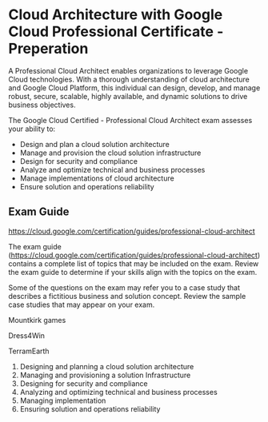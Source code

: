 #  Cloud Architecture with Google Cloud Professional Certificate - Preperation


A Professional Cloud Architect enables organizations to leverage Google Cloud technologies. With a thorough understanding of cloud architecture and Google Cloud Platform, this individual can design, develop, and manage robust, secure, scalable, highly available, and dynamic solutions to drive business objectives.

The Google Cloud Certified - Professional Cloud Architect exam assesses your ability to:

* Design and plan a cloud solution   architecture
* Manage and provision the cloud solution infrastructure
 * Design for security and compliance
* Analyze and optimize technical and business processes
* Manage implementations of cloud architecture
* Ensure solution and operations reliability

## Exam Guide
https://cloud.google.com/certification/guides/professional-cloud-architect


The exam guide (https://cloud.google.com/certification/guides/professional-cloud-architect)  contains a complete list of topics that may be included on the exam. Review the exam guide to determine if your skills align with the topics on the exam.

Some of the questions on the exam may refer you to a case study that describes a fictitious business and solution concept. Review the sample case studies that may appear on your exam.

Mountkirk games

Dress4Win

TerramEarth

1. Designing and planning a cloud solution architecture
2. Managing and provisioning a solution Infrastructure
3. Designing for security and compliance
4. Analyzing and optimizing technical and business processes
5. Managing implementation
6. Ensuring solution and operations reliability
